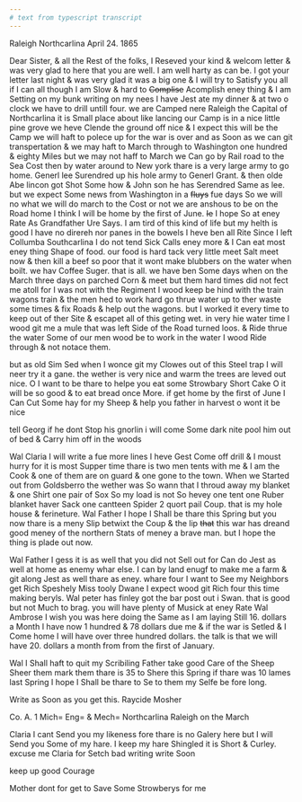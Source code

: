 ```yaml
---
# text from typescript transcript
---
```

Raleigh Northcarlina April 24. 1865

Dear Sister, & all the Rest of the folks, I Reseved your kind & welcom letter & was very glad to here that you are well. I am well harty as can be. I got your letter last night & was very glad it was a big one & I will try to Satisfy you all if I can all though I am Slow & hard to ~~Complise~~ Acomplish eney thing & I am Setting on my bunk writing on my nees I have Jest ate my dinner & at two o clock we have to drill untill four. we are Camped nere Raleigh the Capital of Northcarlina it is Small place about like lancing our Camp is in a nice little pine grove we heve Clende the ground off nice & I expect this will be the Camp we will haft to polece up for the war is over and as Soon as we can git transpertation & we may haft to March through to Washington one hundred & eighty Miles but we may not haff to March we Can go by Rail road to the Sea Cost then by water around to New york thare is a very large army to go home. Generl lee Surendred up his hole army to Generl Grant. & then olde Abe lincon got Shot Some how & John son he has Serendred Same as lee. but we expect Some news from Washington in a ~~fluys~~ fue days So we will no what we will do march to the Cost or not we are anshous to be on the Road home I think I will be home by the first of June.  ~~Ie~~ I hope So at eney Rate As Grandfather Ure Says. I am tird of this kind of life but my helth is good I have no direreh nor panes in the bowels  I heve ben all Rite Since I left Collumba Southcarlina I do not tend Sick Calls eney more & I Can eat most eney thing Shape of food. our food is hard tack very little meet Salt meet now & then kill a beef so poor that it wont make blubbers on the water when boilt. we hav Coffee Suger. that is all. we have ben Some days when on the March three days on parched Corn & meet but them hard times did not fect me atoll for I was not with the Regiment  I wood keep be hind with the train wagons train & the men hed to work hard go thrue water up to ther waste some times & fix Roads & help out the wagons. but I worked it every time to keep out of ther Site & escapet all of this geting wet. in very hie water time I wood git me a mule that was left Side of the Road turned loos. & Ride thrue the water Some of our men wood be to work in the water  I wood Ride through & not notace them. 

but as old Sim Sed when I wonce git my Clowes out of this Steel trap I will neer try it a gane. the wether is very nice and warm the trees are leved out nice. O I want to be thare to helpe you eat some Strowbary Short Cake O it will be so good & to eat bread once More. if get home by the first of June I Can Cut Some hay for my Sheep & help you father in harvest o wont it be nice 

tell Georg if he dont Stop his gnorlin i will come Some dark nite pool him out of bed & Carry him off in the woods

Wal Claria I will write a fue more lines I heve Gest Come off drill & I moust hurry for it is most Supper time  thare is two men tents with me & I am the Cook & one of them are on guard & one gone to the town. When we Started out from Goldsberro the wether was So wann that I throud away my blanket & one Shirt one pair of Sox So my load is not So hevey one tent one Ruber blanket haver Sack one cantteen Spider 2 quort pail Coup. that is my hole house & ferineture. Wal Father I hope I Shall be thare this Spring but you now thare is a meny Slip betwixt the Coup & the lip ~~that~~ this war has dreand good meney of the northern Stats of meney a brave man. but I hope the thing is plade out now.

Wal Father I gess it is as well that you did not Sell out for Can do Jest as well at home as enemy whar else. I can by land enugf to make me a farm & git along Jest as well thare as eney. whare four I want to See my Neighbors get Rich Speshely Miss tooly Dwane I expect wood git Rich four this time making beryls. Wal peter has finley got the bar post out i Swan. that is good but not Much to brag. you will have plenty of Musick at eney Rate  Wal Ambrose I wish you was here doing the Same as I am laying Still 16. dollars a Month I have now 1 hundred & 78 dollars due me & if the war is Setled & I Come home I will have over three hundred dollars. the talk is that we will have 20. dollars a month from from the first of January. 

Wal I Shall haft to quit my Scribiling  Father take good Care of the Sheep Sheer them mark them thare is 35 to Shere this Spring if thare was 10 lames last Spring  I hope I Shall be thare to Se to them my Selfe be fore long.

Write as Soon as you get this. Raycide Mosher 

Co. A. 1 Mich= Eng= & Mech= Northcarlina Raleigh on the March

Claria I cant Send you my likeness fore thare is no Galery here but I will Send you Some of my hare. I keep my hare Shingled it is Short & Curley. excuse me Claria for Setch bad writing write Soon 

keep up good Courage  

Mother dont for get to Save Some Strowberys for me
